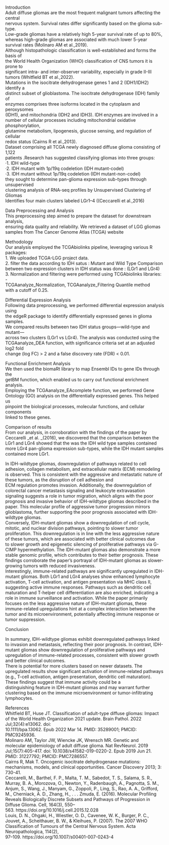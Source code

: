 Introduction\
Adult diffuse gliomas are the most frequent malignant tumors affecting the central\
nervous system. Survival rates differ significantly based on the glioma sub-type.\
Low-grade gliomas have a relatively high 5-year survival rate of up to 80%,\
whereas high-grade gliomas are associated with much lower 5-year survival rates (Molinaro AM et al.,2019).\
Although histopathologic classification is well-established and forms the basis of\
the World Health Organization (WHO) classification of CNS tumors it is prone to\
significant intra- and inter-observer variability, especially in grade II-III tumors (Whitfield BT et al.,2022).\
Mutations in the isocitrate dehydrogenase genes 1 and 2 (IDH1/IDH2) identify a\
distinct subset of glioblastoma. The isocitrate dehydrogenase (IDH) family of\
enzymes comprises three isoforms located in the cytoplasm and peroxysomes\
(IDH1), and mitochondria (IDH2 and IDH3). IDH enzymes are involved in a\
number of cellular processes including mitochondrial oxidative phosphorylation,\
glutamine metabolism, lipogenesis, glucose sensing, and regulation of cellular\
redox status (Cairns R et al.,2013).\
Dataset comprising all TCGA newly diagnosed diffuse glioma consisting of 1,122\
patients .Research has suggested classifying gliomas into three groups:\
·1. IDH wild-type\
·2. IDH mutant with 1p/19q codeletion (IDH mutant-codel)\
·3. IDH mutant without 1p/19q codeletion (IDH mutant-non-codel)\
they sought to determine pan-glioma expression sub-types through unsupervised\
clustering analysis of RNA-seq profiles by Unsupervised Clustering of Gliomas\
Identifies four main clusters labeled LGr1–4 ((Ceccarelli et al.,2016)

Data Preprocessing and Analysis\
This preprocessing step aimed to prepare the dataset for downstream analysis,\
ensuring data quality and reliability. We retrieved a dataset of LGG gliomas\
samples from The Cancer Genome Atlas (TCGA) website

Methodology\
Our analysis employed the TCGAbiolinks pipeline, leveraging various R packages:\
1\. We uploaded TCGA-LGG project data.\
2\. filter the data according to IDH satus : Mutant and Wild Type Comparison\
between two expression clusters in IDH status was done : (LGr1 and LGr4)\
3\. Normalization and filtering were performed using TCGAbiolinks libraries: -\
TCGAanalyze\_Normalization, TCGAanalyze\_Filtering Quantile method\
with a cutoff of 0.25.

Differential Expression Analysis\
Following data preprocessing, we performed differential expression analysis using\
the edgeR package to identify differentially expressed genes in glioma samples.\
We compared results between two IDH status groups—wild-type and mutant—\
across two clusters (LGr1 vs LGr4). The analysis was conducted using the\
TCGAanalyze\_DEA function, with significance criteria set at an adjusted log2 fold\
change (log FC) > 2 and a false discovery rate (FDR) < 0.01.

Functional Enrichment Analysis\
We then used the biomaRt library to map Ensembl IDs to gene IDs through the\
getBM function, which enabled us to carry out functional enrichment analysis.\
Employing the TCGAanalyze\_EAcomplete function, we performed Gene\
Ontology (GO) analysis on the differentially expressed genes. This helped us\
pinpoint the biological processes, molecular functions, and cellular components\
linked to these genes.

Comparison of results\
From our analysis, in corroboration with the findings of the paper by Ceccarelli _et al. _(2016), we discovered that the comparison between the LGr1 and LGr4 showed that the was the IDH wild type samples contained more LGr4 pan-glioma expression sub-types, while the IDH mutant samples contained more LGr1.

In IDH-wildtype gliomas, downregulation of pathways related to cell adhesion, collagen metabolism, and extracellular matrix (ECM) remodeling is observed. This is consistent with the aggressive and metastatic nature of these tumors, as the disruption of cell adhesion and\
ECM regulation promotes invasion. Additionally, the downregulation of colorectal cancer metastasis signaling and leukocyte extravasation signaling suggests a role in tumor migration, which aligns with the poor prognosis and invasive behavior of IDH-wildtype gliomas described in the paper. This molecular profile of aggressive tumor progression mirrors glioblastoma, further supporting the poor prognosis associated with IDH-wildtype gliomas.\
Conversely, IDH-mutant gliomas show a downregulation of cell cycle, mitotic, and nuclear division pathways, pointing to slower tumor proliferation. This downregulation is in line with the less aggressive nature of these tumors, which are associated with better clinical outcomes due to slower growth and epigenetic silencing of proliferative pathways via G-CIMP hypermethylation. The IDH-mutant gliomas also demonstrate a more stable genomic profile, which contributes to their better prognosis. These findings corroborate the paper’s portrayal of IDH-mutant gliomas as slower-growing tumors with reduced invasiveness.\
Interestingly, immune-related pathways are significantly upregulated in IDH-mutant gliomas. Both LGr1 and LGr4 analyses show enhanced lymphocyte activation, T-cell activation, and antigen presentation via MHC class II, suggesting active immune responses. Pathways such as dendritic cell maturation and T-helper cell differentiation are also enriched, indicating a role in immune surveillance and activation. While the paper primarily focuses on the less aggressive nature of IDH-mutant gliomas, these immune-related upregulations hint at a complex interaction between the tumor and its microenvironment, potentially affecting immune response or tumor suppression.

Conclusion

In summary, IDH-wildtype gliomas exhibit downregulated pathways linked to invasion and metastasis, reflecting their poor prognosis. In contrast, IDH-mutant gliomas show downregulation of proliferative pathways and upregulation of immune-related processes, consistent with slower growth and better clinical outcomes.\
There is potential for more clusters based on newer datasets. The upregulated results show significant activation of immune-related pathways (e.g., T-cell activation, antigen presentation, dendritic cell maturation). These findings suggest that immune activity could be a distinguishing feature in IDH-mutant gliomas and may warrant further clustering based on the immune microenvironment or tumor-infiltrating lymphocytes.

References\
Whitfield BT, Huse JT. Classification of adult-type diffuse gliomas: Impact of the World Health Organization 2021 update. Brain Pathol. 2022 Jul;32(4):e13062. doi:\
10.1111/bpa.13062. Epub 2022 Mar 14. PMID: 35289001; PMCID: PMC9245936.\
Molinaro AM, Taylor JW, Wiencke JK, Wrensch MR. Genetic and molecular epidemiology of adult diffuse glioma. Nat RevNeurol. 2019 Jul;15(7):405-417. doi: 10.1038/s41582-019-0220-2. Epub 2019 Jun 21. PMID: 31227792; PMCID: PMC7286557.\
Cairns R, Mak T. Oncogenic isocitrate dehydrogenase mutations: mechanisms, models, and clinical opportunities. Cancer Discovery 2013; 3: 730-41.\
Ceccarelli, M., Barthel, F. P., Malta, T. M., Sabedot, T. S., Salama, S. R., Murray, B. A., Morozova, O., Newton, Y., Radenbaugh, A., Pagnotta, S. M., Anjum, S., Wang, J., Manyam, G., Zoppoli, P., Ling, S., Rao, A. A., Grifford, M., Cherniack, A. D., Zhang, H., . . . Zmuda, E. (2016). Molecular Profiling Reveals Biologically Discrete Subsets and Pathways of Progression in Diffuse Glioma. Cell, 164(3), 550–563. https\://doi.org/10.1016/j.cell.2015.12.028\
Louis, D. N., Ohgaki, H., Wiestler, O. D., Cavenee, W. K., Burger, P. C., Jouvet, A., Scheithauer, B. W., & Kleihues, P. (2007). The 2007 WHO Classification of Tumours of the Central Nervous System. Acta Neuropathologica, 114(2),\
97–109. https\://doi.org/10.1007/s00401-007-0243-4

 

 
